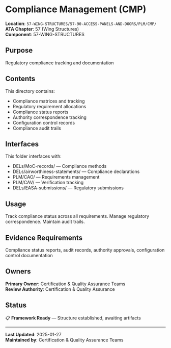 # Compliance Management (CMP)

**Location**: `57-WING-STRUCTURES/57-90-ACCESS-PANELS-AND-DOORS/PLM/CMP/`  
**ATA Chapter**: 57 (Wing Structures)  
**Component**: 57-WING-STRUCTURES

## Purpose

Regulatory compliance tracking and documentation

## Contents

This directory contains:

- Compliance matrices and tracking
- Regulatory requirement allocations
- Compliance status reports
- Authority correspondence tracking
- Configuration control records
- Compliance audit trails

## Interfaces

This folder interfaces with:

- DELs/MoC-records/ — Compliance methods
- DELs/airworthiness-statements/ — Compliance declarations
- PLM/CAO/ — Requirements management
- PLM/CAV/ — Verification tracking
- DELs/EASA-submissions/ — Regulatory submissions

## Usage

Track compliance status across all requirements. Manage regulatory correspondence. Maintain audit trails.

## Evidence Requirements

Compliance status reports, audit records, authority approvals, configuration control documentation

## Owners

**Primary Owner**: Certification & Quality Assurance Teams  
**Review Authority**: Certification & Quality Assurance

## Status

📋 **Framework Ready** — Structure established, awaiting artifacts

---

**Last Updated**: 2025-01-27  
**Maintained by**: Certification & Quality Assurance Teams
